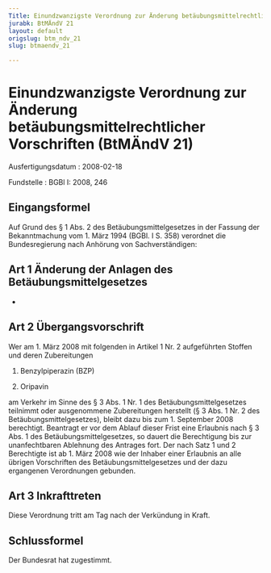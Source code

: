 ```yaml
---
Title: Einundzwanzigste Verordnung zur Änderung betäubungsmittelrechtlicher Vorschriften
jurabk: BtMÄndV 21
layout: default
origslug: btm_ndv_21
slug: btmaendv_21

---
```


# Einundzwanzigste Verordnung zur Änderung betäubungsmittelrechtlicher Vorschriften (BtMÄndV 21)

Ausfertigungsdatum
:   2008-02-18

Fundstelle
:   BGBl I: 2008, 246

## Eingangsformel

Auf Grund des § 1 Abs. 2 des Betäubungsmittelgesetzes in der Fassung
der Bekanntmachung vom 1. März 1994 (BGBl. I S. 358) verordnet die
Bundesregierung nach Anhörung von Sachverständigen:

## Art 1 Änderung der Anlagen des Betäubungsmittelgesetzes

-

## Art 2 Übergangsvorschrift

Wer am 1. März 2008 mit folgenden in Artikel 1 Nr. 2 aufgeführten
Stoffen und deren Zubereitungen

1.  Benzylpiperazin (BZP)


2.  Oripavin



am Verkehr im Sinne des § 3 Abs. 1 Nr. 1 des Betäubungsmittelgesetzes
teilnimmt oder ausgenommene Zubereitungen herstellt (§ 3 Abs. 1 Nr. 2
des Betäubungsmittelgesetzes), bleibt dazu bis zum 1. September 2008
berechtigt. Beantragt er vor dem Ablauf dieser Frist eine Erlaubnis
nach § 3 Abs. 1 des Betäubungsmittelgesetzes, so dauert die
Berechtigung bis zur unanfechtbaren Ablehnung des Antrages fort. Der
nach Satz 1 und 2 Berechtigte ist ab 1. März 2008 wie der Inhaber
einer Erlaubnis an alle übrigen Vorschriften des
Betäubungsmittelgesetzes und der dazu ergangenen Verordnungen
gebunden.

## Art 3 Inkrafttreten

Diese Verordnung tritt am Tag nach der Verkündung in Kraft.

## Schlussformel

Der Bundesrat hat zugestimmt.

